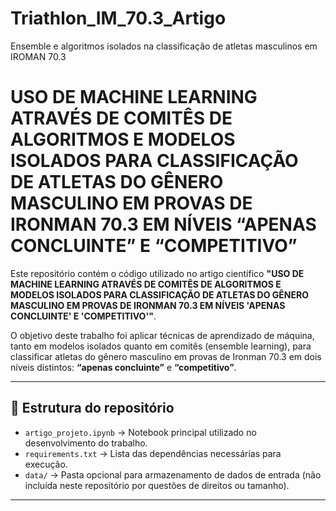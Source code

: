 # Triathlon_IM_70.3_Artigo
Ensemble e algoritmos isolados na classificação de atletas masculinos em IROMAN 70.3
# USO DE MACHINE LEARNING ATRAVÉS DE COMITÊS DE ALGORITMOS E MODELOS ISOLADOS PARA CLASSIFICAÇÃO DE ATLETAS DO GÊNERO MASCULINO EM PROVAS DE IRONMAN 70.3 EM NÍVEIS “APENAS CONCLUINTE” E “COMPETITIVO”

Este repositório contém o código utilizado no artigo científico **"USO DE MACHINE LEARNING ATRAVÉS DE COMITÊS DE ALGORITMOS E MODELOS ISOLADOS PARA CLASSIFICAÇÃO DE ATLETAS DO GÊNERO MASCULINO EM PROVAS DE IRONMAN 70.3 EM NÍVEIS 'APENAS CONCLUINTE' E 'COMPETITIVO'"**.

O objetivo deste trabalho foi aplicar técnicas de aprendizado de máquina, tanto em modelos isolados quanto em comitês (ensemble learning), para classificar atletas do gênero masculino em provas de Ironman 70.3 em dois níveis distintos: **“apenas concluinte”** e **“competitivo”**.

---

## 📂 Estrutura do repositório
- `artigo_projeto.ipynb` → Notebook principal utilizado no desenvolvimento do trabalho.  
- `requirements.txt` → Lista das dependências necessárias para execução.  
- `data/` → Pasta opcional para armazenamento de dados de entrada (não incluída neste repositório por questões de direitos ou tamanho).  

---


